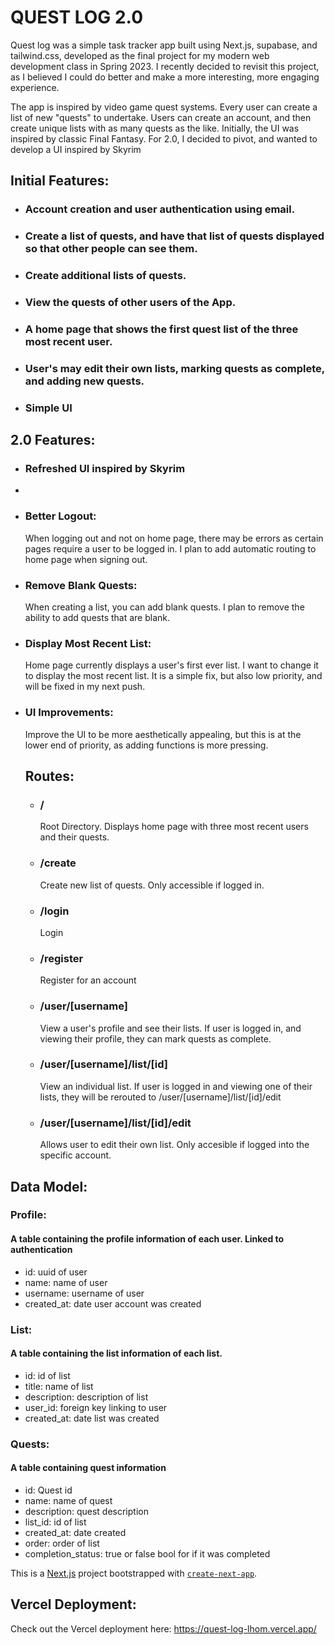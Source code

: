 # QUEST LOG 2.0

Quest log was a simple task tracker app built using Next.js, supabase, and tailwind.css, developed as the final project for my modern web development class in Spring 2023. I recently decided to revisit this project, as I believed I could do better and make a more interesting, more engaging experience.

The app is inspired by video game quest systems. Every user can create a list of new "quests" to undertake. Users can create an account, and then create unique lists with as many quests as the like.
Initially, the UI was inspired by classic Final Fantasy. For 2.0, I decided to pivot, and wanted to develop a UI inspired by Skyrim



## Initial Features:
- ### Account creation and user authentication using email.
- ### Create a list of quests, and have that list of quests displayed so that other people can see them.
- ### Create additional lists of quests.
- ### View the quests of other users of the App.
- ### A home page that shows the first quest list of the three most recent user.
- ### User's may edit their own lists, marking quests as complete, and adding new quests.
- ### Simple UI

## 2.0 Features:

- ### Refreshed UI inspired by Skyrim
- 

- ### Better Logout:
  When logging out and not on home page, there may be errors as certain pages require a user to be logged in. I plan to add automatic routing to home page when signing out.
- ### Remove Blank Quests:
  When creating a list, you can add blank quests. I plan to remove the ability to add quests that are blank.
- ### Display Most Recent List:
  Home page currently displays a user's first ever list. I want to change it to display the most recent list. It is a simple fix, but also low priority, and will be fixed in my next push.
- ### UI Improvements:
  Improve the UI to be more aesthetically appealing, but this is at the lower end of priority, as adding functions is more pressing.






  ## Routes:
  - ### /
    Root Directory. Displays home page with three most recent users and their quests.
  - ### /create
    Create new list of quests. Only accessible if logged in.
  - ### /login
    Login
  - ### /register
    Register for an account
  - ### /user/[username]
    View a user's profile and see their lists. If user is logged in, and viewing their profile, they can mark quests as complete.
  - ### /user/[username]/list/[id]
    View an individual list. If user is logged in and viewing one of their lists, they will be rerouted to /user/[username]/list/[id]/edit
  - ### /user/[username]/list/[id]/edit
    Allows user to edit their own list. Only accesible if logged into the specific account.


  
  
















## Data Model:

### Profile:
#### A table containing the profile information of each user. Linked to authentication
- id: uuid of user
- name: name of user
- username: username of user
- created_at: date user account was created

### List:
#### A table containing the list information of each list.
- id: id of list
- title: name of list
- description: description of list
- user_id: foreign key linking to user
- created_at: date list was created

### Quests:
#### A table containing quest information
- id: Quest id
- name: name of quest
- description: quest description
- list_id: id of list
- created_at: date created
- order: order of list
- completion_status: true or false bool for if it was completed







This is a [Next.js](https://nextjs.org/) project bootstrapped with [`create-next-app`](https://github.com/vercel/next.js/tree/canary/packages/create-next-app).

## Vercel Deployment:
Check out the Vercel deployment here:
https://quest-log-lhom.vercel.app/
